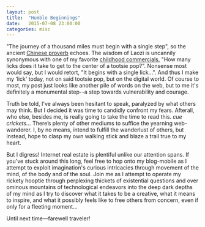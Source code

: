 ```yaml
---
layout: post
title:  "Humble Beginnings"
date:   2015-07-08 23:00:00
categories: misc
---
```

"The journey of a thousand miles must begin with a single step", so the ancient [Chinese proverb][proverb] echoes. The wisdom of Laozi is uncannily synonymous with one of my favorite [childhood commercials][commercial], "How many licks does it take to get to the center of a tootsie pop?". Nonsense most would say, but I would retort, "It begins with a single lick…". And thus I make my ‘lick' today, not on said tootsie pop, but on the digital world. Of course to most, my post just looks like another pile of words on the web, but to me it's definitely a monumental step--a step towards vulnerability and courage.

Truth be told, I've always been hesitant to speak, paralyzed by what others may think. But I decided it was time to candidly confront my fears. Afterall, who else, besides me, is really going to take the time to read this. *cue crickets...* There’s plenty of other mediums to suffice the yearning web-wanderer. I, by no means, intend to fulfill the wanderlust of others, but instead, hope to clasp my own walking stick and blaze a trail true to my heart.

But I digress! Internet real estate is plentiful unlike our attention spans. If you've stuck around this long, feel free to hop onto my blog-mobile as I attempt to exploit imagination's curious intricacies through movement of the mind, of the body and of the soul. Join me as I attempt to operate my rickety hooptie through perplexing thickets of existential questions and over ominous mountains of technological endeavors into the deep dark depths of my mind as I try to discover what it takes to be a creative, what it means to inspire, and what it possibly feels like to free others from concern, even if only for a fleeting moment…

Until next time—farewell traveler!

[proverb]: https://en.wiktionary.org/wiki/a_journey_of_a_thousand_miles_begins_with_a_single_step
[commercial]: https://www.youtube.com/watch?v=O6rHeD5x2tI
